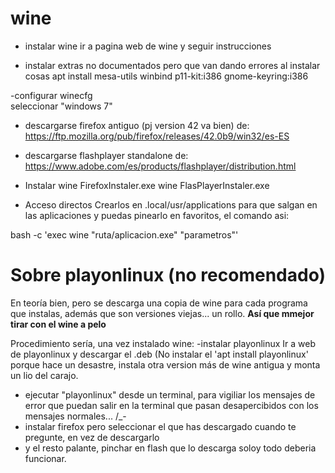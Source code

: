 
# wine 

- instalar wine
ir a pagina web de wine y seguir instrucciones

- instalar extras no documentados pero que van dando errores al instalar cosas
apt install mesa-utils winbind p11-kit:i386 gnome-keyring:i386

-configurar 
winecfg   
seleccionar "windows 7"

- descargarse firefox antiguo (pj version 42 va bien) de:
https://ftp.mozilla.org/pub/firefox/releases/42.0b9/win32/es-ES

- descargarse flashplayer standalone de:
https://www.adobe.com/es/products/flashplayer/distribution.html

- Instalar
wine FirefoxInstaler.exe
wine FlasPlayerInstaler.exe

- Acceso directos
Crearlos en .local/usr/applications para que salgan en las aplicaciones y puedas pinearlo en favoritos, el comando asi:

bash -c 'exec wine "ruta/aplicacion.exe" "parametros"'


# Sobre playonlinux (no recomendado)
En teoría bien, pero se descarga una copia de wine para cada programa que instalas, además que son versiones viejas... un rollo.
**Así que mmejor tirar con el wine a pelo**

Procedimiento sería, una vez instalado wine:
-instalar playonlinux
Ir a web de playonlinux y descargar el .deb 
(No instalar el 'apt install playonlinux' porque hace un desastre, instala otra version más de wine antigua y monta un lio del carajo.
- ejecutar "playonlinux" desde un terminal, para vigiliar los mensajes de error que puedan salir en la terminal que pasan desapercibidos con los mensajes normales... /_-
- instalar firefox pero seleccionar el que has descargado cuando te pregunte, en vez de descargarlo
- y el resto palante, pinchar en flash que lo descarga soloy todo deberia funcionar.